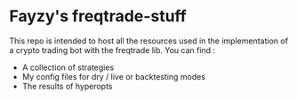 # Fayzy's freqtrade-stuff

This repo is intended to host all the resources used in the implementation of a crypto trading bot with the freqtrade lib. You can find :

- A collection of strategies
- My config files for dry / live or backtesting modes
- The results of hyperopts